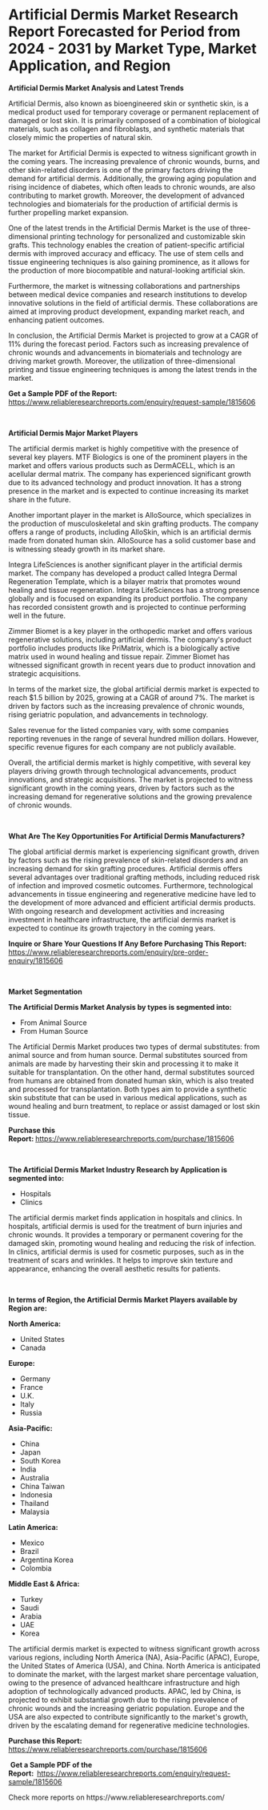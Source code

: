 <p><h1>Artificial Dermis Market Research Report Forecasted for Period from 2024 -  2031 by Market Type, Market Application, and Region</h1></p><p><strong>Artificial Dermis Market Analysis and Latest Trends</strong></p>
<p><p>Artificial Dermis, also known as bioengineered skin or synthetic skin, is a medical product used for temporary coverage or permanent replacement of damaged or lost skin. It is primarily composed of a combination of biological materials, such as collagen and fibroblasts, and synthetic materials that closely mimic the properties of natural skin.</p><p>The market for Artificial Dermis is expected to witness significant growth in the coming years. The increasing prevalence of chronic wounds, burns, and other skin-related disorders is one of the primary factors driving the demand for artificial dermis. Additionally, the growing aging population and rising incidence of diabetes, which often leads to chronic wounds, are also contributing to market growth. Moreover, the development of advanced technologies and biomaterials for the production of artificial dermis is further propelling market expansion.</p><p>One of the latest trends in the Artificial Dermis Market is the use of three-dimensional printing technology for personalized and customizable skin grafts. This technology enables the creation of patient-specific artificial dermis with improved accuracy and efficacy. The use of stem cells and tissue engineering techniques is also gaining prominence, as it allows for the production of more biocompatible and natural-looking artificial skin.</p><p>Furthermore, the market is witnessing collaborations and partnerships between medical device companies and research institutions to develop innovative solutions in the field of artificial dermis. These collaborations are aimed at improving product development, expanding market reach, and enhancing patient outcomes.</p><p>In conclusion, the Artificial Dermis Market is projected to grow at a CAGR of 11% during the forecast period. Factors such as increasing prevalence of chronic wounds and advancements in biomaterials and technology are driving market growth. Moreover, the utilization of three-dimensional printing and tissue engineering techniques is among the latest trends in the market.</p></p>
<p><strong>Get a Sample PDF of the Report:&nbsp;</strong> <a href="https://www.reliableresearchreports.com/enquiry/request-sample/1815606">https://www.reliableresearchreports.com/enquiry/request-sample/1815606</a></p>
<p>&nbsp;</p>
<p><strong>Artificial Dermis Major Market Players</strong></p>
<p><p>The artificial dermis market is highly competitive with the presence of several key players. MTF Biologics is one of the prominent players in the market and offers various products such as DermACELL, which is an acellular dermal matrix. The company has experienced significant growth due to its advanced technology and product innovation. It has a strong presence in the market and is expected to continue increasing its market share in the future.</p><p>Another important player in the market is AlloSource, which specializes in the production of musculoskeletal and skin grafting products. The company offers a range of products, including AlloSkin, which is an artificial dermis made from donated human skin. AlloSource has a solid customer base and is witnessing steady growth in its market share.</p><p>Integra LifeSciences is another significant player in the artificial dermis market. The company has developed a product called Integra Dermal Regeneration Template, which is a bilayer matrix that promotes wound healing and tissue regeneration. Integra LifeSciences has a strong presence globally and is focused on expanding its product portfolio. The company has recorded consistent growth and is projected to continue performing well in the future.</p><p>Zimmer Biomet is a key player in the orthopedic market and offers various regenerative solutions, including artificial dermis. The company's product portfolio includes products like PriMatrix, which is a biologically active matrix used in wound healing and tissue repair. Zimmer Biomet has witnessed significant growth in recent years due to product innovation and strategic acquisitions.</p><p>In terms of the market size, the global artificial dermis market is expected to reach $1.5 billion by 2025, growing at a CAGR of around 7%. The market is driven by factors such as the increasing prevalence of chronic wounds, rising geriatric population, and advancements in technology.</p><p>Sales revenue for the listed companies vary, with some companies reporting revenues in the range of several hundred million dollars. However, specific revenue figures for each company are not publicly available.</p><p>Overall, the artificial dermis market is highly competitive, with several key players driving growth through technological advancements, product innovations, and strategic acquisitions. The market is projected to witness significant growth in the coming years, driven by factors such as the increasing demand for regenerative solutions and the growing prevalence of chronic wounds.</p></p>
<p>&nbsp;</p>
<p><strong>What Are The Key Opportunities For Artificial Dermis Manufacturers?</strong></p>
<p><p>The global artificial dermis market is experiencing significant growth, driven by factors such as the rising prevalence of skin-related disorders and an increasing demand for skin grafting procedures. Artificial dermis offers several advantages over traditional grafting methods, including reduced risk of infection and improved cosmetic outcomes. Furthermore, technological advancements in tissue engineering and regenerative medicine have led to the development of more advanced and efficient artificial dermis products. With ongoing research and development activities and increasing investment in healthcare infrastructure, the artificial dermis market is expected to continue its growth trajectory in the coming years.</p></p>
<p><strong>Inquire or Share Your Questions If Any Before Purchasing This Report:</strong> <a href="https://www.reliableresearchreports.com/enquiry/pre-order-enquiry/1815606">https://www.reliableresearchreports.com/enquiry/pre-order-enquiry/1815606</a></p>
<p>&nbsp;</p>
<p><strong>Market Segmentation</strong></p>
<p><strong>The Artificial Dermis Market Analysis by types is segmented into:</strong></p>
<p><ul><li>From Animal Source</li><li>From Human Source</li></ul></p>
<p><p>The Artificial Dermis Market produces two types of dermal substitutes: from animal source and from human source. Dermal substitutes sourced from animals are made by harvesting their skin and processing it to make it suitable for transplantation. On the other hand, dermal substitutes sourced from humans are obtained from donated human skin, which is also treated and processed for transplantation. Both types aim to provide a synthetic skin substitute that can be used in various medical applications, such as wound healing and burn treatment, to replace or assist damaged or lost skin tissue.</p></p>
<p><strong>Purchase this Report:&nbsp;</strong><a href="https://www.reliableresearchreports.com/purchase/1815606">https://www.reliableresearchreports.com/purchase/1815606</a></p>
<p>&nbsp;</p>
<p><strong>The Artificial Dermis Market Industry Research by Application is segmented into:</strong></p>
<p><ul><li>Hospitals</li><li>Clinics</li></ul></p>
<p><p>The artificial dermis market finds application in hospitals and clinics. In hospitals, artificial dermis is used for the treatment of burn injuries and chronic wounds. It provides a temporary or permanent covering for the damaged skin, promoting wound healing and reducing the risk of infection. In clinics, artificial dermis is used for cosmetic purposes, such as in the treatment of scars and wrinkles. It helps to improve skin texture and appearance, enhancing the overall aesthetic results for patients.</p></p>
<p>&nbsp;</p>
<p><strong>In terms of Region, the Artificial Dermis Market Players available by Region are:</strong></p>
<p>
    <p> <strong> North America: </strong>
        <ul>
            <li>United States</li>
            <li>Canada</li>
        </ul>
        </p> 
    <p> <strong> Europe: </strong>
        <ul>
            <li>Germany</li>
            <li>France</li>
            <li>U.K.</li>
            <li>Italy</li>
            <li>Russia</li>
        </ul>
        </p> 
    <p> <strong> Asia-Pacific: </strong>
        <ul>
            <li>China</li>
            <li>Japan</li>
            <li>South Korea</li>
            <li>India</li>
            <li>Australia</li>
            <li>China Taiwan</li>
            <li>Indonesia</li>
            <li>Thailand</li>
            <li>Malaysia</li>
        </ul>
        </p> 
    <p> <strong> Latin America: </strong>
        <ul>
            <li>Mexico</li>
            <li>Brazil</li>
            <li>Argentina Korea</li>
            <li>Colombia</li>
        </ul>
        </p> 
    <p> <strong> Middle East & Africa: </strong>
        <ul>
            <li>Turkey</li>
            <li>Saudi</li>
            <li>Arabia</li>
            <li>UAE</li>
            <li>Korea</li>
        </ul>
    </p>
    </p>
<p><p>The artificial dermis market is expected to witness significant growth across various regions, including North America (NA), Asia-Pacific (APAC), Europe, the United States of America (USA), and China. North America is anticipated to dominate the market, with the largest market share percentage valuation, owing to the presence of advanced healthcare infrastructure and high adoption of technologically advanced products. APAC, led by China, is projected to exhibit substantial growth due to the rising prevalence of chronic wounds and the increasing geriatric population. Europe and the USA are also expected to contribute significantly to the market's growth, driven by the escalating demand for regenerative medicine technologies.</p></p>
<p><strong>Purchase this Report: </strong><a href="https://www.reliableresearchreports.com/purchase/1815606">https://www.reliableresearchreports.com/purchase/1815606</a></p>
<p>&nbsp;<strong>Get a Sample PDF of the Report:&nbsp;&nbsp;</strong><a href="https://www.reliableresearchreports.com/enquiry/request-sample/1815606">https://www.reliableresearchreports.com/enquiry/request-sample/1815606</a></p>
<p><strong></strong></p>
<p>Check more reports on https://www.reliableresearchreports.com/</p>